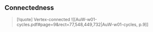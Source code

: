 

## Connectedness


>[!quote] Vertex-connected
![[AuW-w01-cycles.pdf#page=9&rect=77,548,449,732|AuW-w01-cycles, p.9]]




